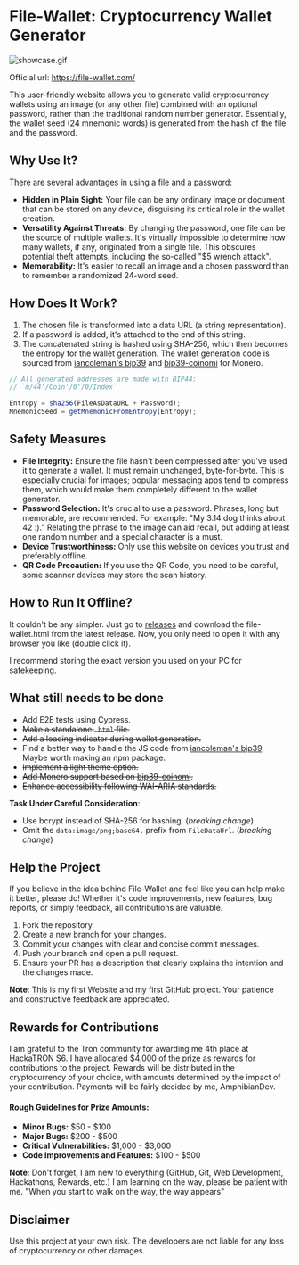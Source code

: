 # File-Wallet: Cryptocurrency Wallet Generator

![showcase.gif](https://github.com/AmphibianDev/file-wallet/assets/110111354/a90eede3-f111-460c-86af-dbe9fbbbb385)

Official url: https://file-wallet.com/

This user-friendly website allows you to generate valid cryptocurrency wallets using an image (or any other file) combined with an optional password, rather than the traditional random number generator. Essentially, the wallet seed (24 mnemonic words) is generated from the hash of the file and the password.

## Why Use It?

There are several advantages in using a file and a password:

- **Hidden in Plain Sight:** Your file can be any ordinary image or document that can be stored on any device, disguising its critical role in the wallet creation.
- **Versatility Against Threats:** By changing the password, one file can be the source of multiple wallets. It's virtually impossible to determine how many wallets, if any, originated from a single file. This obscures potential theft attempts, including the so-called "$5 wrench attack".
- **Memorability:** It's easier to recall an image and a chosen password than to remember a randomized 24-word seed.

## How Does It Work?

1. The chosen file is transformed into a data URL (a string representation).
2. If a password is added, it's attached to the end of this string.
3. The concatenated string is hashed using SHA-256, which then becomes the entropy for the wallet generation. The wallet generation code is sourced from [iancoleman's bip39](https://github.com/iancoleman/bip39) and [bip39-coinomi](https://github.com/Coinomi/bip39-coinomi) for Monero.

```javascript
// All generated addresses are made with BIP44:
// `m/44'/Coin'/0'/0/Index`

Entropy = sha256(FileAsDataURL + Password);
MnemonicSeed = getMnemonicFromEntropy(Entropy);
```

## Safety Measures

- **File Integrity:** Ensure the file hasn't been compressed after you've used it to generate a wallet. It must remain unchanged, byte-for-byte. This is especially crucial for images; popular messaging apps tend to compress them, which would make them completely different to the wallet generator.
- **Password Selection:** It's crucial to use a password. Phrases, long but memorable, are recommended. For example: "My 3.14 dog thinks about 42 :)." Relating the phrase to the image can aid recall, but adding at least one random number and a special character is a must.
- **Device Trustworthiness:** Only use this website on devices you trust and preferably offline.
- **QR Code Precaution:** If you use the QR Code, you need to be careful, some scanner devices may store the scan history.

## How to Run It Offline?

It couldn't be any simpler. Just go to [releases](https://github.com/AmphibianDev/file-wallet/releases) and download the file-wallet.html from the latest release. Now, you only need to open it with any browser you like (double click it).

I recommend storing the exact version you used on your PC for safekeeping.

## What still needs to be done

- Add E2E tests using Cypress.
- ~~Make a standalone `.html` file.~~
- ~~Add a loading indicator during wallet generation.~~
- Find a better way to handle the JS code from [iancoleman's bip39](https://github.com/iancoleman/bip39). Maybe worth making an npm package.
- ~~Implement a light theme option.~~
- ~~Add Monero support based on [bip39-coinomi](https://github.com/Coinomi/bip39-coinomi).~~
- ~~Enhance accessibility following WAI-ARIA standards.~~

**Task Under Careful Consideration**:

- Use bcrypt instead of SHA-256 for hashing. (_breaking change_)
- Omit the `data:image/png;base64,` prefix from `FileDataUrl`. (_breaking change_)

## Help the Project

If you believe in the idea behind File-Wallet and feel like you can help make it better, please do! Whether it's code improvements, new features, bug reports, or simply feedback, all contributions are valuable.

1. Fork the repository.
2. Create a new branch for your changes.
3. Commit your changes with clear and concise commit messages.
4. Push your branch and open a pull request.
5. Ensure your PR has a description that clearly explains the intention and the changes made.

**Note**: This is my first Website and my first GitHub project. Your patience and constructive feedback are appreciated.

## Rewards for Contributions

I am grateful to the Tron community for awarding me 4th place at HackaTRON S6. I have allocated $4,000 of the prize as rewards for contributions to the project. Rewards will be distributed in the cryptocurrency of your choice, with amounts determined by the impact of your contribution. Payments will be fairly decided by me, AmphibianDev.

#### Rough Guidelines for Prize Amounts:

- **Minor Bugs:** $50 - $100
- **Major Bugs:** $200 - $500
- **Critical Vulnerabilities:** $1,000 - $3,000
- **Code Improvements and Features:** $100 - $500

**Note**: Don't forget, I am new to everything (GitHub, Git, Web Development, Hackathons, Rewards, etc.) I am learning on the way, please be patient with me. "When you start to walk on the way, the way appears"

## Disclaimer

Use this project at your own risk. The developers are not liable for any loss of cryptocurrency or other damages.
